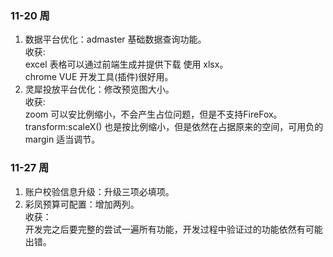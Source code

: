 ### 11-20 周
1. 数据平台优化：admaster 基础数据查询功能。  
收获:  
excel 表格可以通过前端生成并提供下载 使用 xlsx。  
chrome VUE 开发工具(插件)很好用。  
2. 灵犀投放平台优化：修改预览图大小。  
收获:  
zoom 可以安比例缩小，不会产生占位问题，但是不支持FireFox。  
transform:scaleX() 也是按比例缩小，但是依然在占据原来的空间，可用负的 margin 适当调节。
### 11-27 周
1. 账户校验信息升级：升级三项必填项。
2. 彩凤预算可配置：增加两列。  
收获：  
开发完之后要完整的尝试一遍所有功能，开发过程中验证过的功能依然有可能出错。